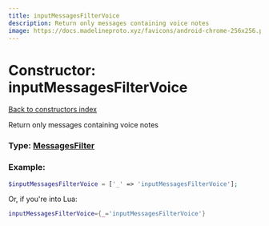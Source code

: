 ```yaml
---
title: inputMessagesFilterVoice
description: Return only messages containing voice notes
image: https://docs.madelineproto.xyz/favicons/android-chrome-256x256.png
---
```

# Constructor: inputMessagesFilterVoice  
[Back to constructors index](index.md)



Return only messages containing voice notes




### Type: [MessagesFilter](../types/MessagesFilter.md)


### Example:

```php
$inputMessagesFilterVoice = ['_' => 'inputMessagesFilterVoice'];
```  


Or, if you're into Lua:

```lua
inputMessagesFilterVoice={_='inputMessagesFilterVoice'}

```


